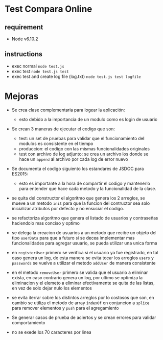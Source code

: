 # Test Compara Online

## requirement

- Node v6.10.2

## instructions

- exec normal `node test.js`
- exec test `node test.js test`
- exec test and create log file (log.txt) `node test.js test logfile`


# Mejoras

- Se crea clase complementaria para logear la aplicación:
  - esto debido a la importancia de un modulo como es login de usuario
- Se crean 3 maneras de ejecutar el codigo que son:
  - test: un set de pruebas para validar que el funcionamiento del modulos es consistente en el tiempo
  - produccion: el codigo con las mismas funcionalidades originales
  - test con archivo de log adjunto: se crea un archivo los donde se hace un `append` al archivo por cada log de error nuevo
- Se documenta el codigo siguiento los estandares de JSDOC para ES2015:
  - esto es importante a la hora de compartir el codigo y mantenerlo para entender que hace cada metodo y la funcionalidad de la clase.

- se quita del constructor el algoritmo que genera los 2 arreglos, se mueve a un metodo `init` para que la funcion del contructor sea solo inicializar atributos por defecto y no ensuciar el codigo.
- se refactoriza algoritmo que genera el listado de usuarios y contraseñas haciendolo mas conciso y optimo
- se delega la creacion de usuarios a un metodo que recibe un objeto del tipo `userData` para que a futuro si se decea implementar mas funcionalidades para agregar usuario, se pueda utilizar una unica forma
- en `registerUser` primero se verifica si el usuario ya fue registrado, en tal caso genera un log, de esta manera se evita tocar los arreglos `users` y `passwords` se vuelve a utilizar el metodo `addUser` de manera consistente
- en el metodo `removeUser` primero se valida que el usuario a eliminar exista, en caso contrario genera un log, por ultimo se optimiza la eliminacion y el elemeto a eliminar efectivamente se quita de las listas, en vez de solo dejar nulo los elementos
- se evita iterrar sobre los distintos arreglos por lo costosos que son, en cambio se utiliza el metodo de array `indexOf` en conjuncion a `splice` para remover elementos y `push` para el agregamiento

- Se generar casos de prueba de aciertos y se crean errores para validar comportamiento

- no se exede los 70 caracteres por linea
